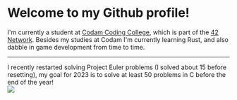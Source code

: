 # Welcome to my Github profile!

I'm currently a student at [Codam Coding College](https://www.codam.nl/en/), which is part of the [42 Network](https://www.42network.org/).
Besides my studies at Codam I'm currently learning Rust, and also dabble in game development from time to time.

---
I recently restarted solving Project Euler problems (I solved about 15 before resetting), my goal for 2023 is to solve at least 50 problems in C before the end of the year!   
![](https://projecteuler.net/profile/Arcenio.png)
